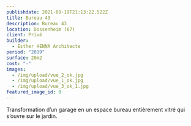 ```yaml
---
publishdate: 2021-08-19T21:13:22.522Z
title: Bureau 43
description: Bureau 43
location: Dossenheim (67)
client: Privé
builder:
  - Esther HENNA Architecte
period: "2019"
surface: 20m2
cost: "-"
images:
  - /img/upload/vue_2_ok.jpg
  - /img/upload/vue_1_ok.jpg
  - /img/upload/vue_3_ok_1.jpg
featured_image_id: 0
---
```

Transformation d’un garage en un espace bureau entièrement vitré qui s’ouvre sur le jardin.